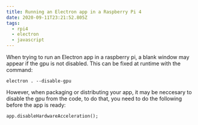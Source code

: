 ```yaml
---
title: Running an Electron app in a Raspberry Pi 4
date: 2020-09-11T23:21:52.805Z
tags:
  - rpi4
  - electron
  - javascript
---
```

When trying to run an Electron app in a raspberry pi, a blank window may appear if the gpu is not disabled.
This can be fixed at runtime with the command:
```
electron . --disable-gpu
```

However, when packaging or distributing your app, it may be neccesary to disable the gpu from the code, to do that, you need to do the following before the app is ready:
```
app.disableHardwareAcceleration();
```
